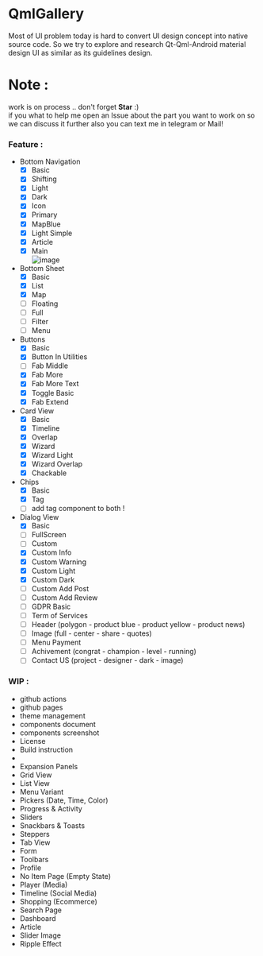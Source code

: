 # QmlGallery

Most of UI problem today is hard to convert UI design concept into native source code. So we try to explore and research Qt-Qml-Android material design UI as similar as its guidelines design.

# Note : 
work is on process .. don't forget **Star** :)    
if you what to help me open an Issue about the part you want to work on so we can discuss it further also you can text me in telegram or Mail!

### Feature : 
* Bottom Navigation    
    - [x] Basic
    - [x] Shifting
    - [x] Light
    - [x] Dark
    - [x] Icon
    - [x] Primary
    - [x] MapBlue
    - [x] Light Simple
    - [x] Article
    - [x] Main      
![image](https://user-images.githubusercontent.com/36326627/154313477-a322ab2b-cccf-4fad-b397-a6989c8519b1.png)

* Bottom Sheet
    - [x] Basic
    - [x] List
    - [x] Map
    - [ ] Floating
    - [ ] Full
    - [ ] Filter
    - [ ] Menu
* Buttons     
    - [x] Basic
    - [x] Button In Utilities
    - [ ] Fab Middle
    - [x] Fab More
    - [x] Fab More Text
    - [x] Toggle Basic
    - [x] Fab Extend    
* Card View
    - [x] Basic
    - [x] Timeline    
    - [x] Overlap
    - [x] Wizard
    - [x] Wizard Light
    - [x] Wizard Overlap
    - [x] Chackable
* Chips
    - [x] Basic    
    - [x] Tag
    - [ ] add tag component to both !
* Dialog View
    - [x] Basic
    - [ ] FullScreen
    - [ ] Custom
    - [x] Custom Info
    - [x] Custom Warning
    - [x] Custom Light
    - [x] Custom Dark
    - [ ] Custom Add Post
    - [ ] Custom Add Review
    - [ ] GDPR Basic
    - [ ] Term of Services
    - [ ] Header (polygon - product blue - product yellow - product news)
    - [ ] Image (full - center - share - quotes)
    - [ ] Menu Payment
    - [ ] Achivement (congrat - champion - level - running)
    - [ ] Contact US (project - designer - dark - image)

### WIP :
* github actions
* github pages
* theme management
* components document
* components screenshot
* License
* Build instruction  
* 
* Expansion Panels
* Grid View
* List View
* Menu Variant
* Pickers (Date, Time, Color)
* Progress & Activity
* Sliders
* Snackbars & Toasts
* Steppers
* Tab View
* Form
* Toolbars
* Profile
* No Item Page (Empty State)
* Player (Media)
* Timeline (Social Media)
* Shopping (Ecommerce)
* Search Page
* Dashboard
* Article
* Slider Image
* Ripple Effect

